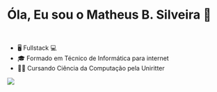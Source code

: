  <div>
 <h1>Óla, Eu sou o Matheus B. Silveira 👋</h1> 
 <br>
 </div>
 
 <div>
  <ul>
    <li> 🖥️ Fullstack 💻 </li>
    <li> 🎓 Formado em Técnico de Informática para internet </li>
    <li> 👨‍🎓 Cursando Ciência da Computação pela Uniritter </li>
  </ul>
 </div>

<div>
 <p align="start">
  <a href="">
    <img src="https://skillicons.dev/icons?i=js,react,py,css,php,nodejs,selenium,ps,vscode,postman,linkedin,github" />
  </a>
</p>
</div>
